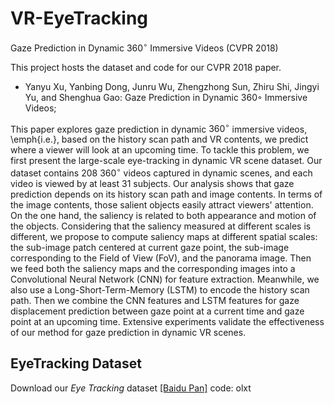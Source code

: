 # VR-EyeTracking
Gaze Prediction in Dynamic $360^\circ$ Immersive Videos (CVPR 2018)

This project hosts the dataset and code for our CVPR 2018 paper.

 - Yanyu Xu, Yanbing Dong, Junru Wu, Zhengzhong Sun, Zhiru Shi, Jingyi Yu, and Shenghua Gao: Gaze Prediction in Dynamic 360◦ Immersive Videos;

This paper explores gaze prediction in dynamic $360^\circ$ immersive videos, \emph{i.e.}, based on the history scan path and VR contents, we predict where a viewer will look at an upcoming time. To tackle this problem, we first present the large-scale eye-tracking in dynamic VR scene dataset. Our dataset contains 208 $360^\circ$ videos captured in dynamic scenes, and each video is viewed by at least 31 subjects. Our analysis shows that gaze prediction depends on its history scan path and image contents. In terms of the image contents, those salient objects easily attract viewers' attention. On the one hand, the saliency is related to both appearance and motion of the objects. Considering that the saliency measured at different scales is different, we propose to compute saliency maps at different spatial scales: the sub-image patch centered at current gaze point, the sub-image corresponding to the Field of View (FoV), and the panorama image. Then we feed both the saliency maps and the corresponding images into a Convolutional Neural Network (CNN) for feature extraction. Meanwhile, we also use a Long-Short-Term-Memory (LSTM) to encode the history scan path. Then we combine the CNN features and LSTM features for gaze displacement prediction between gaze point at a current time and gaze point at an upcoming time. Extensive experiments validate the effectiveness of our method for gaze prediction in dynamic VR scenes.

## EyeTracking Dataset
Download our *Eye Tracking* dataset [[Baidu Pan]](https://pan.baidu.com/s/1RKTZoeiLjKidW3S1E0l_yw) code: olxt
